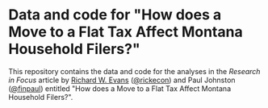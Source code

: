 # Data and code for "How does a Move to a Flat Tax Affect Montana Household Filers?"
This repository contains the data and code for the analyses in the *Research in Focus* article by [Richard W. Evans](https://sites.google.com/site/rickecon) ([@rickecon](https://github.com/rickecon)) and Paul Johnston ([@finpaul](https://github.com/finpaul)) entitled "How does a Move to a Flat Tax Affect Montana Household Filers?".
